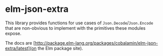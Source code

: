 # elm-json-extra

This library provides functions for use cases of `Json.Decode`/`Json.Encode` that are non-obvious to implement with the primitives these modules expose.

The docs are [http://package.elm-lang.org/packages/cobalamin/elm-json-extra/latest](on the Elm package site).